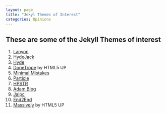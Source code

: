 ```yaml
---
layout: page
title: "Jekyl Themes of Interest"
categories: Opinions
---
```


## These are some of the Jekyll Themes of interest  

1. [Lanyon](http://lanyon.getpoole.com/)
2. [HydeJack](https://qwtel.com/hydejack/blog/)
3. [Hyde](http://hyde.getpoole.com/)
4. [DopeTrope](https://html5up.net/uploads/demos/dopetrope/index.html) by HTML5 UP
5. [Minimal Mistakes](https://mmistakes.github.io/minimal-mistakes/)
6. [Particle](http://jekyllthemes.org/themes/particle/)
7. [HPSTR](https://mmistakes.github.io/hpstr-jekyll-theme/)
8. [Adam Blog](http://jekyllthemes.org/themes/adam-blog/)
9. [Jalpc](https://github.com/jarrekk/Jalpc)
10. [End2End](http://jekyllthemes.org/themes/end2end/)
11. [Massively](http://jekyllthemes.org/themes/massively/) by HTML5 UP
